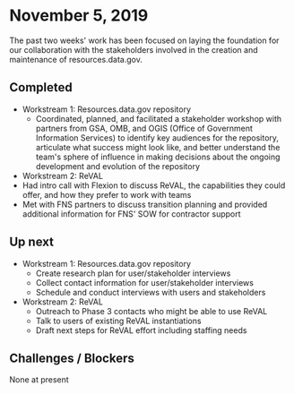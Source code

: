 # November 5, 2019

The past two weeks' work has been focused on laying the foundation for our collaboration with the stakeholders involved in the creation and maintenance of resources.data.gov.

## Completed

* Workstream 1: Resources.data.gov repository
  * Coordinated, planned, and facilitated a stakeholder workshop with partners from GSA, OMB, and OGIS (Office of Government Information Services) to identify key audiences for the repository, articulate what success might look like, and better understand the team's sphere of influence in making decisions about the ongoing development and evolution of the repository
*  Workstream 2: ReVAL
  * Had intro call with Flexion to discuss ReVAL, the capabilities they could offer, and how they prefer to work with teams
  * Met with FNS partners to discuss transition planning and provided additional information for FNS' SOW for contractor support
  
## Up next

* Workstream 1: Resources.data.gov repository
  * Create research plan for user/stakeholder interviews
  * Collect contact information for user/stakeholder interviews 
  * Schedule and conduct interviews with users and stakeholders
* Workstream 2: ReVAL
  * Outreach to Phase 3 contacts who might be able to use ReVAL
  * Talk to users of existing ReVAL instantiations 
  * Draft next steps for ReVAL effort including staffing needs


## Challenges / Blockers 

None at present
